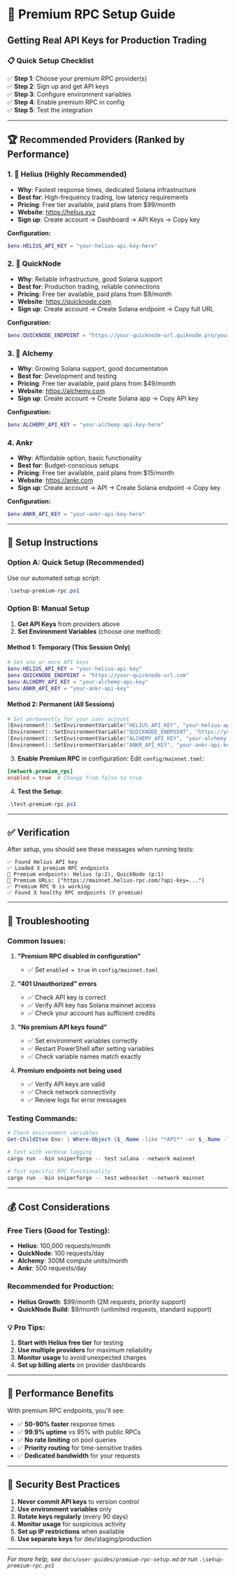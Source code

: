 # 🌟 Premium RPC Setup Guide
## Getting Real API Keys for Production Trading

### 📋 Quick Setup Checklist

✅ **Step 1**: Choose your premium RPC provider(s)  
✅ **Step 2**: Sign up and get API keys  
✅ **Step 3**: Configure environment variables  
✅ **Step 4**: Enable premium RPC in config  
✅ **Step 5**: Test the integration  

---

## 🏆 Recommended Providers (Ranked by Performance)

### 1. 🥇 **Helius** (Highly Recommended)
- **Why**: Fastest response times, dedicated Solana infrastructure
- **Best for**: High-frequency trading, low latency requirements
- **Pricing**: Free tier available, paid plans from $99/month
- **Website**: https://helius.xyz
- **Sign up**: Create account → Dashboard → API Keys → Copy key

**Configuration:**
```powershell
$env:HELIUS_API_KEY = "your-helius-api-key-here"
```

### 2. 🥈 **QuickNode** 
- **Why**: Reliable infrastructure, good Solana support
- **Best for**: Production trading, reliable connections
- **Pricing**: Free tier available, paid plans from $9/month
- **Website**: https://quicknode.com
- **Sign up**: Create account → Create Solana endpoint → Copy full URL

**Configuration:**
```powershell
$env:QUICKNODE_ENDPOINT = "https://your-quicknode-url.quiknode.pro/your-key/"
```

### 3. 🥉 **Alchemy**
- **Why**: Growing Solana support, good documentation
- **Best for**: Development and testing
- **Pricing**: Free tier available, paid plans from $49/month
- **Website**: https://alchemy.com
- **Sign up**: Create account → Create Solana app → Copy API key

**Configuration:**
```powershell
$env:ALCHEMY_API_KEY = "your-alchemy-api-key-here"
```

### 4. **Ankr**
- **Why**: Affordable option, basic functionality
- **Best for**: Budget-conscious setups
- **Pricing**: Free tier available, paid plans from $15/month
- **Website**: https://ankr.com
- **Sign up**: Create account → API → Create Solana endpoint → Copy key

**Configuration:**
```powershell
$env:ANKR_API_KEY = "your-ankr-api-key-here"
```

---

## 🚀 Setup Instructions

### Option A: Quick Setup (Recommended)
Use our automated setup script:
```powershell
.\setup-premium-rpc.ps1
```

### Option B: Manual Setup

1. **Get API Keys** from providers above
2. **Set Environment Variables** (choose one method):

#### Method 1: Temporary (This Session Only)
```powershell
# Set one or more API keys
$env:HELIUS_API_KEY = "your-helius-api-key"
$env:QUICKNODE_ENDPOINT = "https://your-quicknode-url.com"
$env:ALCHEMY_API_KEY = "your-alchemy-api-key"
$env:ANKR_API_KEY = "your-ankr-api-key"
```

#### Method 2: Permanent (All Sessions)
```powershell
# Set permanently for your user account
[Environment]::SetEnvironmentVariable("HELIUS_API_KEY", "your-helius-api-key", "User")
[Environment]::SetEnvironmentVariable("QUICKNODE_ENDPOINT", "https://your-quicknode-url.com", "User")
[Environment]::SetEnvironmentVariable("ALCHEMY_API_KEY", "your-alchemy-api-key", "User")
[Environment]::SetEnvironmentVariable("ANKR_API_KEY", "your-ankr-api-key", "User")
```

3. **Enable Premium RPC** in configuration:
Edit `config/mainnet.toml`:
```toml
[network.premium_rpc]
enabled = true  # Change from false to true
```

4. **Test the Setup**:
```powershell
.\test-premium-rpc.ps1
```

---

## ✅ Verification

After setup, you should see these messages when running tests:

```
✅ Found Helius API key
✅ Loaded X premium RPC endpoints
🌟 Premium endpoints: Helius (p:2), QuickNode (p:1)
📡 Premium URLs: ["https://mainnet.helius-rpc.com/?api-key=..."]
✅ Premium RPC 0 is working
✅ Found X healthy RPC endpoints (Y premium)
```

---

## 🔧 Troubleshooting

### Common Issues:

1. **"Premium RPC disabled in configuration"**
   - ✅ Set `enabled = true` in `config/mainnet.toml`

2. **"401 Unauthorized" errors**
   - ✅ Check API key is correct
   - ✅ Verify API key has Solana mainnet access
   - ✅ Check your account has sufficient credits

3. **"No premium API keys found"**
   - ✅ Set environment variables correctly
   - ✅ Restart PowerShell after setting variables
   - ✅ Check variable names match exactly

4. **Premium endpoints not being used**
   - ✅ Verify API keys are valid
   - ✅ Check network connectivity
   - ✅ Review logs for error messages

### Testing Commands:
```powershell
# Check environment variables
Get-ChildItem Env: | Where-Object {$_.Name -like "*API*" -or $_.Name -like "*QUICKNODE*"}

# Test with verbose logging
cargo run --bin sniperforge -- test solana --network mainnet

# Test specific RPC functionality
cargo run --bin sniperforge -- test websocket --network mainnet
```

---

## 💰 Cost Considerations

### Free Tiers (Good for Testing):
- **Helius**: 100,000 requests/month
- **QuickNode**: 100 requests/day
- **Alchemy**: 300M compute units/month
- **Ankr**: 500 requests/day

### Recommended for Production:
- **Helius Growth**: $99/month (2M requests, priority support)
- **QuickNode Build**: $9/month (unlimited requests, standard support)

### 💡 Pro Tips:
1. **Start with Helius free tier** for testing
2. **Use multiple providers** for maximum reliability
3. **Monitor usage** to avoid unexpected charges
4. **Set up billing alerts** on provider dashboards

---

## 🎯 Performance Benefits

With premium RPC endpoints, you'll see:
- ✅ **50-90% faster** response times
- ✅ **99.9% uptime** vs 95% with public RPCs
- ✅ **No rate limiting** on pool queries
- ✅ **Priority routing** for time-sensitive trades
- ✅ **Dedicated bandwidth** for your requests

---

## 🔐 Security Best Practices

1. **Never commit API keys** to version control
2. **Use environment variables** only
3. **Rotate keys regularly** (every 90 days)
4. **Monitor usage** for suspicious activity
5. **Set up IP restrictions** when available
6. **Use separate keys** for dev/staging/production

---

*For more help, see `docs/user-guides/premium-rpc-setup.md` or run `.\setup-premium-rpc.ps1`*
